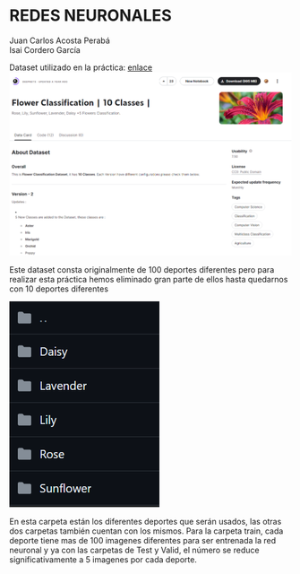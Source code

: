 # REDES NEURONALES

Juan Carlos Acosta Perabá  
Isai Cordero García

Dataset utilizado en la práctica: [enlace](https://www.kaggle.com/datasets/utkarshsaxenadn/flower-classification-5-classes-roselilyetc)
![Imagen del Dataset para práctica](./DatasetFlores.png)

Este dataset consta originalmente de 100 deportes diferentes pero para realizar esta práctica hemos eliminado gran parte de ellos hasta quedarnos con 10 deportes diferentes

![Imagen de la carpeta Test con los deportes](./TiposFlores.png)

En esta carpeta están los diferentes deportes que serán usados, las otras dos carpetas también cuentan con los mismos.
Para la carpeta train, cada deporte tiene mas de 100 imagenes diferentes para ser entrenada la red neuronal y ya con las carpetas de Test y Valid, el número se reduce significativamente a 5 imagenes por cada deporte.
